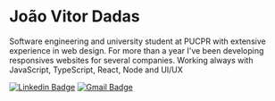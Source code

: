# João Vitor Dadas

Software engineering and university student at PUCPR with extensive experience in web design. For more than a year I've been developing responsives websites for several companies. Working always with JavaScript, TypeScript, React, Node and UI/UX

[![Linkedin Badge](https://img.shields.io/badge/-João%20Vitor%20Dadas-231f20?style=flat-square&logo=Linkedin&logoColor=white&link=https://www.linkedin.com/in/giovannalinda)](www.linkedin.com/in/joão-vitor-dadas) 
[![Gmail Badge](https://img.shields.io/badge/-dadasjv@hotmail.com-231f20?style=flat-square&logo=Gmail&logoColor=white&link=mailto:dadasjv@hotmail.com)](mailto:dadasjv@hotmail.com)
  
 
